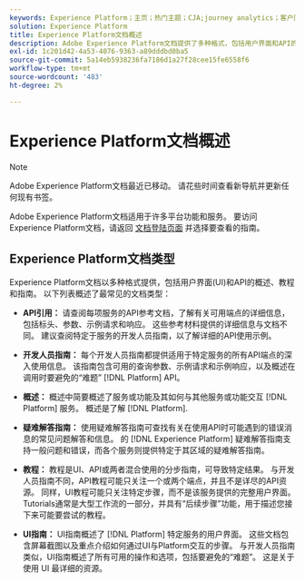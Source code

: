 ```yaml
---
keywords: Experience Platform；主页；热门主题；CJA;journey analytics；客户历程分析；促销活动编排；编排；客户历程；历程；历程编排；功能；工作流
solution: Experience Platform
title: Experience Platform文档概述
description: Adobe Experience Platform文档提供了多种格式，包括用户界面和API的概述、教程和指南。 以下是最常见的可用于Experience Platform服务的文档类型的简要描述。
exl-id: 1c201d42-4a53-4076-9363-a89dddbd0ba5
source-git-commit: 5a14eb5938236fa7186d1a27f28cee15fe6558f6
workflow-type: tm+mt
source-wordcount: '483'
ht-degree: 2%

---
```


# Experience Platform文档概述

>[!NOTE]
>
>Adobe Experience Platform文档最近已移动。 请花些时间查看新导航并更新任何现有书签。

Adobe Experience Platform文档适用于许多平台功能和服务。 要访问Experience Platform文档，请返回 [文档登陆页面](https://experienceleague.adobe.com/docs/experience-platform.html) 并选择要查看的指南。

## Experience Platform文档类型

Experience Platform文档以多种格式提供，包括用户界面(UI)和API的概述、教程和指南。 以下列表概述了最常见的文档类型：

* **API引用：** 请查阅每项服务的API参考文档，了解有关可用端点的详细信息，包括标头、参数、示例请求和响应。 这些参考材料提供的详细信息与文档不同。 建议查阅特定于服务的开发人员指南，以了解详细的API使用示例。

* **开发人员指南：** 每个开发人员指南都提供适用于特定服务的所有API端点的深入使用信息。 该指南包含可用的查询参数、示例请求和示例响应，以及概述在调用时要避免的“难题” [!DNL Platform] API。

* **概述：** 概述中简要概述了服务或功能及其如何与其他服务或功能交互 [!DNL Platform] 服务。 概述是了解 [!DNL Platform].

* **疑难解答指南：** 使用疑难解答指南可查找有关在使用API时可能遇到的错误消息的常见问题解答和信息。 的 [!DNL Experience Platform] 疑难解答指南支持一般问题和错误，而各个服务则提供特定于其区域的疑难解答指南。

* **教程：** 教程是UI、API或两者混合使用的分步指南，可导致特定结果。 与开发人员指南不同，API教程可能只关注一个或两个端点，并且不是详尽的API资源。 同样，UI教程可能只关注特定步骤，而不是该服务提供的完整用户界面。 Tutorials通常是大型工作流的一部分，并具有“后续步骤”功能，用于描述您接下来可能要尝试的教程。

* **UI指南：** UI指南概述了 [!DNL Platform] 特定服务的用户界面。 这些文档包含屏幕截图以及重点介绍如何通过UI与Platform交互的步骤。 与开发人员指南类似，UI指南概述了所有可用的操作和选项，包括要避免的“难题”。 这是关于使用  UI 最详细的资源。
